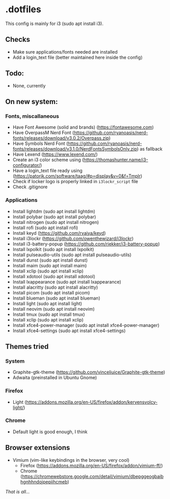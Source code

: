 # .dotfiles
This config is mainly for i3 (sudo apt install i3).

## Checks
- Make sure applications/fonts needed are installed
- Add a login_text file (better maintained here inside the config)

## Todo:
- None, currently

## On new system:

### Fonts, miscallaneous
- Have Font Awesome (solid and brands) (https://fontawesome.com)
- Have OverpassM Nerd Font (https://github.com/ryanoasis/nerd-fonts/releases/download/v3.0.2/Overpass.zip)
- Have Symbols Nerd Font (https://github.com/ryanoasis/nerd-fonts/releases/download/v3.1.0/NerdFontsSymbolsOnly.zip) as fallback
- Have Lexend (https://www.lexend.com/)
- Create an i3 color scheme using (https://thomashunter.name/i3-configurator/)
- Have a login_text file ready using (https://patorjk.com/software/taag/#p=display&v=0&f=Tmplr)
- Check if locker logo is properly linked in `i3lockr_script` file
- Check .gitignore

### Applications
- Install lightdm (sudo apt install lightdm)
- Install polybar (sudo apt install polybar)
- Install nitrogen (sudo apt install nitrogen)
- Install rofi (sudo apt install rofi)
- Install keyd (https://github.com/rvaiya/keyd)
- Install i3lockr (https://github.com/owenthewizard/i3lockr)
- Install i3-battery-popup (https://github.com/rjekker/i3-battery-popup)
- Install lxpolkit (sudo apt install lxpolkit)
- Install pulseaudio-utils (sudo apt install pulseaudio-utils)
- Install dunst (sudo apt install dunst)
- Install maim (sudo apt install maim)
- Install xclip (sudo apt install xclip)
- Install xdotool (sudo apt install xdotool)
- Install lxappearance (sudo apt install lxappearance)
- Install alacritty (sudo apt install alacritty)
- Install picom (sudo apt install picom)
- Install blueman (sudo apt install blueman)
- Install light (sudo apt install light)
- Install neovim (sudo apt install neovim)
- Install tmux (sudo apt install tmux)
- Install xclip (sudo apt install xclip)
- Install xfce4-power-manager (sudo apt install xfce4-power-manager)
- Install xfce4-settings (sudo apt install xfce4-settings)

## Themes tried

### System
- Graphite-gtk-theme (https://github.com/vinceliuice/Graphite-gtk-theme)
- Adwaita (preinstalled in Ubuntu Gnome)

### Firefox
- Light (https://addons.mozilla.org/en-US/firefox/addon/kervensvolcy-light/)

### Chrome
- Default light is good enough, I think

## Browser extensions

- Vimium (vim-like keybindings in the browser, very cool)
    - Firefox (https://addons.mozilla.org/en-US/firefox/addon/vimium-ff/)
    - Chrome (https://chromewebstore.google.com/detail/vimium/dbepggeogbaibhgnhhndojpepiihcmeb)


_That is all..._
